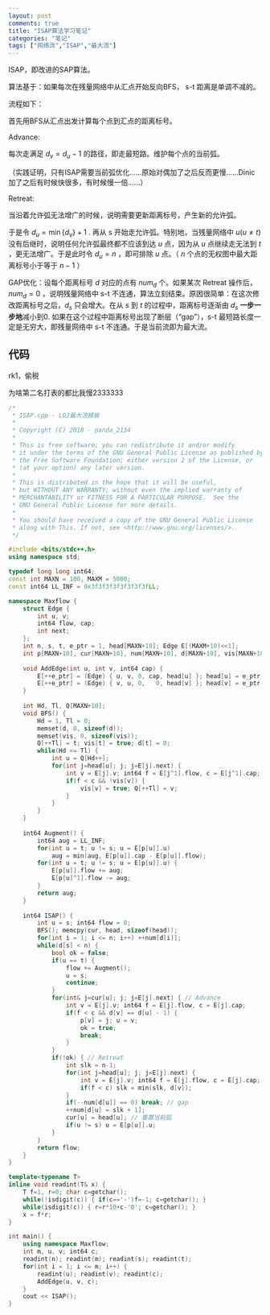 ```yaml
---
layout: post
comments: true
title: "ISAP算法学习笔记"
categories: "笔记"
tags: ["网络流","ISAP","最大流"]
---
```


ISAP，即改进的SAP算法。

算法基于：如果每次在残量网络中从汇点开始反向BFS， s-t 距离是单调不减的。

流程如下：

首先用BFS从汇点出发计算每个点到汇点的距离标号。

Advance:

每次走满足 $d_v = d_u - 1$ 的路径，即走最短路。维护每个点的当前弧。

（实践证明，只有ISAP需要当前弧优化……原始对偶加了之后反而更慢……Dinic加了之后有时候快很多，有时候慢一倍……）

Retreat:

当沿着允许弧无法增广的时候，说明需要更新距离标号，产生新的允许弧。

于是令 $d_u = \min \{ d_v \} + 1$ . 再从 s 开始走允许弧。特别地，当残量网络中 $u(u \neq t)$ 没有后继时，说明任何允许弧最终都不应该到达 $u$ 点，因为从 $u$ 点继续走无法到 $t$ ，更无法增广。于是此时令 $d_u = n$ ，即可排除 $u$ 点。（ $n$ 个点的无权图中最大距离标号小于等于 $n-1$ ）

GAP优化：设每个距离标号 $d$ 对应的点有 $num_d$ 个。如果某次 Retreat 操作后，$num_d = 0$ ，说明残量网络中 s-t 不连通，算法立刻结束。原因很简单：在这次修改距离标号之后，$d_s$ 只会增大。在从 $s$ 到 $t$ 的过程中，距离标号逐渐由 $d_s$ **一步一步地**减小到0. 如果在这个过程中距离标号出现了断层（“gap”），s-t 最短路长度一定是无穷大，即残量网络中 s-t 不连通。于是当前流即为最大流。

<!--more-->

## 代码

rk1，偷税    

为啥第二名打表的都比我慢2333333

```cpp
/*
 * ISAP.cpp - LOJ最大流模板
 *
 * Copyright (C) 2018 - panda_2134
 *
 * This is free software; you can redistribute it and/or modify
 * it under the terms of the GNU General Public License as published by
 * the Free Software Foundation; either version 2 of the License, or
 * (at your option) any later version.
 *
 * This is distributed in the hope that it will be useful,
 * but WITHOUT ANY WARRANTY; without even the implied warranty of
 * MERCHANTABILITY or FITNESS FOR A PARTICULAR PURPOSE.  See the
 * GNU General Public License for more details.
 *
 * You should have received a copy of the GNU General Public License
 * along with This. If not, see <http://www.gnu.org/licenses/>.
 */

#include <bits/stdc++.h>
using namespace std;

typedef long long int64;
const int MAXN = 100, MAXM = 5000;
const int64 LL_INF = 0x3f3f3f3f3f3f3f3fLL;

namespace Maxflow {
	struct Edge { 
		int u, v; 
		int64 flow, cap; 
		int next; 
	};
	int n, s, t, e_ptr = 1, head[MAXN+10]; Edge E[(MAXM+10)<<1];
	int p[MAXN+10], cur[MAXN+10], num[MAXN+10], d[MAXN+10], vis[MAXN+10];
	
	void AddEdge(int u, int v, int64 cap) {
		E[++e_ptr] = (Edge) { u, v, 0, cap, head[u] }; head[u] = e_ptr;
		E[++e_ptr] = (Edge) { v, u, 0,   0, head[v] }; head[v] = e_ptr;
	}
	
	int Hd, Tl, Q[MAXN+10];
	void BFS() {
	    Hd = 1, Tl = 0;
		memset(d, 0, sizeof(d));
		memset(vis, 0, sizeof(vis));
		Q[++Tl] = t; vis[t] = true; d[t] = 0;
		while(Hd <= Tl) {
			int u = Q[Hd++]; 
			for(int j=head[u]; j; j=E[j].next) {
				int v = E[j].v; int64 f = E[j^1].flow, c = E[j^1].cap;
				if(f < c && !vis[v]) {
					vis[v] = true; Q[++Tl] = v;
				}
			}
		}
	}
	
	int64 Augment() {
		int64 aug = LL_INF;
		for(int u = t; u != s; u = E[p[u]].u) 
			aug = min(aug, E[p[u]].cap - E[p[u]].flow);
		for(int u = t; u != s; u = E[p[u]].u) {
			E[p[u]].flow += aug;
			E[p[u]^1].flow -= aug;
		}
		return aug;
	}
	
	int64 ISAP() {
		int u = s; int64 flow = 0;
		BFS(); memcpy(cur, head, sizeof(head));
		for(int i = 1; i <= n; i++) ++num[d[i]];
		while(d[s] < n) {
			bool ok = false;
			if(u == t) {
				flow += Augment();
				u = s;
				continue;
			}
			for(int& j=cur[u]; j; j=E[j].next) { // Advance
				int v = E[j].v; int64 f = E[j].flow, c = E[j].cap;
				if(f < c && d[v] == d[u] - 1) {
					p[v] = j; u = v;
					ok = true;
					break;
				}
			}
			if(!ok) { // Retreat
				int slk = n-1;
				for(int j=head[u]; j; j=E[j].next) {
					int v = E[j].v; int64 f = E[j].flow, c = E[j].cap;
					if(f < c) slk = min(slk, d[v]);
				}
				if(--num[d[u]] == 0) break; // gap
				++num[d[u] = slk + 1];
				cur[u] = head[u]; // 重置当前弧
				if(u != s) u = E[p[u]].u;
			}
		}
		return flow;
	}
}

template<typename T>
inline void readint(T& x) {
	T f=1, r=0; char c=getchar();
	while(!isdigit(c)) { if(c=='-')f=-1; c=getchar(); }
	while(isdigit(c)) { r=r*10+c-'0'; c=getchar(); }
	x = f*r;
}

int main() {
	using namespace Maxflow;
	int m, u, v; int64 c;
	readint(n); readint(m); readint(s); readint(t);
	for(int i = 1; i <= m; i++) {
		readint(u); readint(v); readint(c);
		AddEdge(u, v, c);
	}
	cout << ISAP();
}
```

